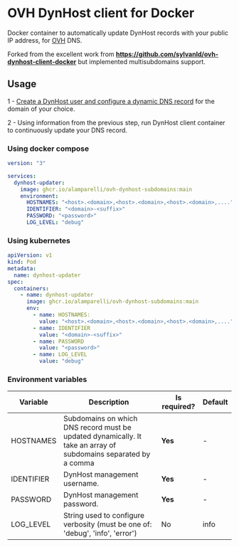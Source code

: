 # OVH DynHost client for Docker

Docker container to automatically update DynHost records with your public IP address, for [OVH](https://www.ovh.com/world/domains/dns_management_service.xml) DNS.

Forked from the excellent work from **<https://github.com/sylvanld/ovh-dynhost-client-docker>** but implemented multisubdomains support.

## Usage

1 - [Create a DynHost user and configure a dynamic DNS record](https://docs.ovh.com/us/en/domains/hosting_dynhost/) for the domain of your choice.

2 - Using information from the previous step, run DynHost client container to continuously update your DNS record.

### Using docker compose

```yaml
version: "3"

services:
  dynhost-updater:
    image: ghcr.io/alamparelli/ovh-dynhost-subdomains:main
    environment:
      HOSTNAMES: "<host>.<domain>,<host>.<domain>,<host>.<domain>,...."
      IDENTIFIER: "<domain>-<suffix>"
      PASSWORD: "<password>"
      LOG_LEVEL: "debug"
```

### Using kubernetes

```yaml
apiVersion: v1
kind: Pod
metadata:
  name: dynhost-updater
spec:
  containers:
    - name: dynhost-updater
      image: ghcr.io/alamparelli/ovh-dynhost-subdomains:main
      env:
        - name: HOSTNAMES: 
          value: "<host>.<domain>,<host>.<domain>,<host>.<domain>,...."
        - name: IDENTIFIER
          value: "<domain>-<suffix>"
        - name: PASSWORD
          value: "<password>"
        - name: LOG_LEVEL
          value: "debug"
```

### Environment variables

|Variable|Description|Is required?|Default|
|-|-|-|-|
|HOSTNAMES|Subdomains on which DNS record must be updated dynamically. It take an array of subdomains separated by a comma|**Yes**|-|
|IDENTIFIER|DynHost management username.|**Yes**|-|
|PASSWORD|DynHost management password.|**Yes**|-|
|LOG_LEVEL|String used to configure verbosity (must be one of: 'debug', 'info', 'error')|No|info|
